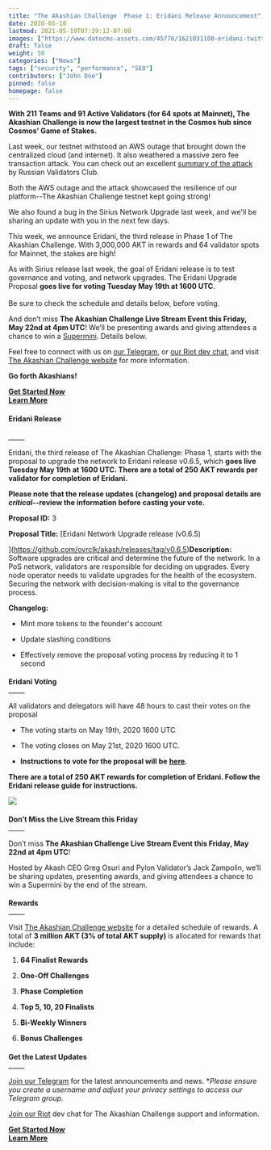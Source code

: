 ```yaml
---
title: "The Akashian Challenge  Phase 1: Eridani Release Announcement"
date: 2020-05-18
lastmod: 2021-05-19T07:29:12-07:00
images: ["https://www.datocms-assets.com/45776/1621031100-eridani-twitter.png"]
draft: false
weight: 50
categories: ["News"]
tags: ["security", "performance", "SEO"]
contributors: ["John Doe"]
pinned: false
homepage: false
---
```

**With 211 Teams and 91 Active Validators (for 64 spots at Mainnet), The Akashian Challenge is now the largest testnet in the Cosmos hub since Cosmos’ Game of Stakes.**  
  
Last week, our testnet withstood an AWS outage that brought down the centralized cloud (and internet). It also weathered a massive zero fee transaction attack. You can check out an excellent [summary of the attack](https://medium.com/@novysf/the-outcome-from-akash-testnet-zero-fee-transaction-attack-5fd4aaa68d97) by Russian Validators Club.  
  
Both the AWS outage and the attack showcased the resilience of our platform--The Akashian Challenge testnet kept going strong!   
  
We also found a bug in the Sirius Network Upgrade last week, and we'll be sharing an update with you in the next few days.  
  
This week, we announce Eridani, the third release in Phase 1 of The Akashian Challenge. With 3,000,000 AKT in rewards and 64 validator spots for Mainnet, the stakes are high!   
  
As with Sirius release last week, the goal of Eridani release is to test governance and voting, and network upgrades. The Eridani Upgrade Proposal **goes live for voting Tuesday May 19th at 1600 UTC**.  
   
Be sure to check the schedule and details below, before voting.  
  
And don’t miss **The Akashian Challenge Live Stream Event this Friday, May 22nd at 4pm UTC**! We’ll be presenting awards and giving attendees a chance to win a [Supermini](https://akash.network/supermini/). Details below.  
  
Feel free to connect with us on [our Telegram](https://t.me/AkashNW), or [our Riot dev chat](https://riot.im/app/#/room/#akashnet:matrix.org), and visit [The Akashian Challenge website](https://akash.network/challenge/) for more information.  
  
**Go forth Akashians!**

[**Get Started Now**](https://docs.akash.network/akashian/phase1#eridani-upgrade)  
[**Learn More**](https://akash.network/challenge/)

#### **Eridani Release**  
\_\_\_\_\_

Eridani, the third release of The Akashian Challenge: Phase 1, starts with the proposal to upgrade the network to Eridani release v0.6.5, which **goes live Tuesday May 19th at 1600 UTC. There are a total of 250 AKT rewards per validator for completion of Eridani.**  
  
**Please note that the release updates (changelog) and proposal details are** _**critical**_**\--review the information before casting your vote.**  
  
**Proposal ID:** 3  
  
**Proposal Title:** [Eridani Network Upgrade release (v0.6.5)  
  
](https://github.com/ovrclk/akash/releases/tag/v0.6.5)**Description:** Software upgrades are critical and determine the future of the network. In a PoS network, validators are responsible for deciding on upgrades. Every node operator needs to validate upgrades for the health of the ecosystem. Securing the network with decision-making is vital to the governance process.  
  
**Changelog:**

*   Mint more tokens to the founder's account
    
*   Update slashing conditions
    
*   Effectively remove the proposal voting process by reducing it to 1 second
    

####   
**Eridani Voting**  
\_\_\_\_\_

All validators and delegators will have 48 hours to cast their votes on the proposal

*   The voting starts on May 19th, 2020 1600 UTC
    
*   The voting closes on May 21st, 2020 1600 UTC.
    
*   **Instructions to vote for the proposal will be** [**here**](https://docs.akash.network/akashian/phase1#eridani-upgrade)**.**
    

**There are a total of 250 AKT rewards for completion of Eridani. Follow the Eridani release guide for instructions.**

![](https://www.datocms-assets.com/45776/1620922422-screen-shot-2020-05-18-at-12-22-35-pm.png)

####   
**Don’t Miss the Live Stream this Friday**  
\_\_\_\_\_

Don’t miss **The Akashian Challenge Live Stream Event this Friday, May 22nd at 4pm UTC**! 

Hosted by Akash CEO Greg Osuri and Pylon Validator’s Jack Zampolin, we’ll be sharing updates, presenting awards, and giving attendees a chance to win a Supermini by the end of the stream.

####   
**Rewards**  
\_\_\_\_\_

Visit [The Akashian Challenge website](https://akash.network/blog/the-akashian-challenge-incentivized-testnet-live/) for a detailed schedule of rewards. A total of **3 million AKT (3% of total AKT supply)** is allocated for rewards that include:

1.  **64 Finalist Rewards**
    
2.  **One-Off Challenges**
    
3.  **Phase Completion**
    
4.  **Top 5, 10, 20 Finalists**
    
5.  **Bi-Weekly Winners**
    
6.  **Bonus Challenges**
    

####   
**Get the Latest Updates**  
\_\_\_\_\_

[Join our Telegram](https://t.me/AkashNW) for the latest announcements and news. \*_Please ensure you create a username and adjust your privacy settings to access our Telegram group._

[Join our Riot](https://riot.im/app/#/room/#akashnet:matrix.org) dev chat for The Akashian Challenge support and information.

[**Get Started Now**](https://docs.akash.network/akashian/phase1#eridani-upgrade)  
[**Learn More**](https://akash.network/challenge/)